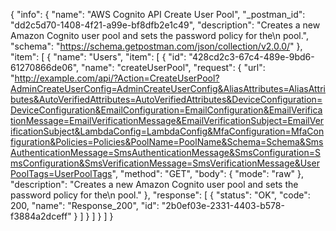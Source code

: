 {
  "info": {
    "name": "AWS Cognito API Create User Pool",
    "_postman_id": "dd2c5d70-1408-4f21-a99e-bf8dfb2e1c49",
    "description": "Creates a new Amazon Cognito user pool and sets the password policy for the\n            pool.",
    "schema": "https://schema.getpostman.com/json/collection/v2.0.0/"
  },
  "item": [
    {
      "name": "Users",
      "item": [
        {
          "id": "428cd2c3-67c4-489e-9bd6-61270866de06",
          "name": "createUserPool",
          "request": {
            "url": "http://example.com/api/?Action=CreateUserPool?AdminCreateUserConfig=AdminCreateUserConfig&AliasAttributes=AliasAttributes&AutoVerifiedAttributes=AutoVerifiedAttributes&DeviceConfiguration=DeviceConfiguration&EmailConfiguration=EmailConfiguration&EmailVerificationMessage=EmailVerificationMessage&EmailVerificationSubject=EmailVerificationSubject&LambdaConfig=LambdaConfig&MfaConfiguration=MfaConfiguration&Policies=Policies&PoolName=PoolName&Schema=Schema&SmsAuthenticationMessage=SmsAuthenticationMessage&SmsConfiguration=SmsConfiguration&SmsVerificationMessage=SmsVerificationMessage&UserPoolTags=UserPoolTags",
            "method": "GET",
            "body": {
              "mode": "raw"
            },
            "description": "Creates a new Amazon Cognito user pool and sets the password policy for the\n            pool."
          },
          "response": [
            {
              "status": "OK",
              "code": 200,
              "name": "Response_200",
              "id": "2b0ef03e-2331-4403-b578-f3884a2dceff"
            }
          ]
        }
      ]
    }
  ]
}